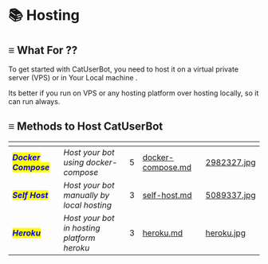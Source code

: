 # 📚 Hosting

## ≡  What For ??

To get started with CatUserBot, you need to host it on a virtual private server (VPS) or in Your Local machine .

Its better if you run on VPS or any hosting platform over hosting locally, so it can run always.

## ≡  Methods to Host CatUserBot

<table data-view="cards"><thead><tr><th></th><th></th><th data-type="rating" data-max="5"></th><th data-hidden data-card-target data-type="content-ref"></th><th data-hidden data-card-cover data-type="files"></th></tr></thead><tbody><tr><td><em><mark style="color:blue;"><strong>Docker Compose</strong></mark></em></td><td><em>Host your bot using docker-compose</em></td><td>5</td><td><a href="docker-compose.md">docker-compose.md</a></td><td><a href="../../.gitbook/assets/2982327.jpg">2982327.jpg</a></td></tr><tr><td><em><mark style="color:blue;"><strong>Self Host</strong></mark></em></td><td><em>Host your bot manually by local hosting</em></td><td>3</td><td><a href="self-host.md">self-host.md</a></td><td><a href="../../.gitbook/assets/5089337.jpg">5089337.jpg</a></td></tr><tr><td><em><mark style="color:blue;"><strong>Heroku</strong></mark></em></td><td><em>Host your bot in hosting platform heroku</em></td><td>3</td><td><a href="heroku.md">heroku.md</a></td><td><a href="../../.gitbook/assets/heroku.jpg">heroku.jpg</a></td></tr></tbody></table>


